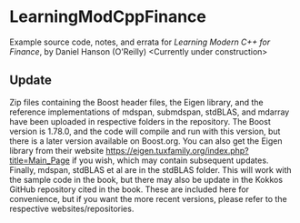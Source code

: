 # LearningModCppFinance
Example source code, notes, and errata for _Learning Modern C++ for Finance_, by Daniel Hanson (O'Reilly)
\<Currently under construction\>

## Update
Zip files containing the Boost header files, the Eigen library, and the reference implementations of mdspan, submdspan, stdBLAS, and mdarray have been uploaded in respective folders in the repository.  The Boost version is 1.78.0, and the code will compile and run with this version, but there is a later version available on Boost.org.  You can also get the Eigen library from their website https://eigen.tuxfamily.org/index.php?title=Main_Page if you wish, which may contain subsequent updates.  Finally, mdspan, stdBLAS et al are in the stdBLAS folder.  This will work with the sample code in the book, but there may also be update in the Kokkos GitHub repository cited in the book.  These are included here for convenience, but if you want the more recent versions, please refer to the respective websites/repositories. 
